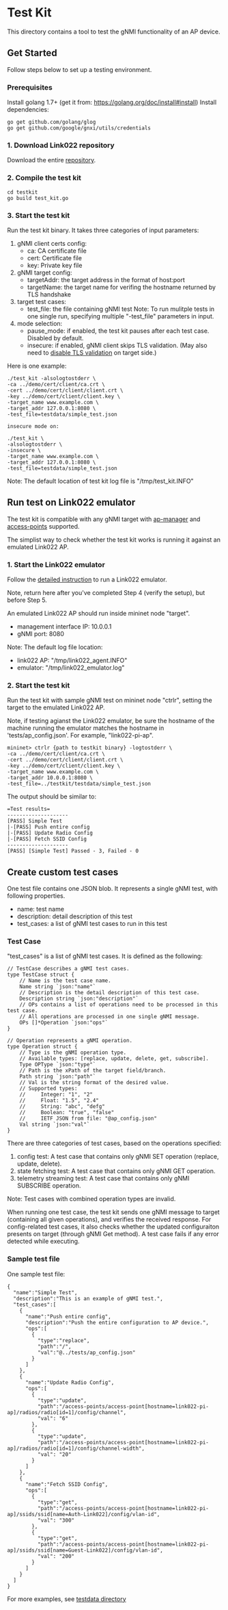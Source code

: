 # Test Kit

This directory contains a tool to test the gNMI functionality of an AP device.

## Get Started

Follow steps below to set up a testing environment.

### Prerequisites
Install golang 1.7+ (get it from: https://golang.org/doc/install#install)
Install dependencies:
```
go get github.com/golang/glog
go get github.com/google/gnxi/utils/credentials
```

### 1. Download Link022 repository
Download the entire [repository](../).

### 2. Compile the test kit
```
cd testkit
go build test_kit.go
```

### 3. Start the test kit
Run the test kit binary. It takes three categories of input parameters:
1. gNMI client certs config:
    * ca: CA certificate file
    * cert: Certificate file
    * key: Private key file
2. gNMI target config:
    * targetAddr: the target address in the format of host:port
    * targetName: the target name for verifing the hostname returned by TLS handshake
3. target test cases:
    * test_file: the file containing gNMI test
    Note: To run mulitple tests in one single run, specifying multiple "-test_file" parameters in input.
4. mode selection:
    * pause_mode: if enabled, the test kit pauses after each test case. Disabled by default.
    * insecure: if enabled, gNMI client skips TLS validation. (May also need to [disable TLS validation](https://golang.org/pkg/crypto/tls/#ClientAuthType) on target side.)

Here is one example:
```
./test_kit -alsologtostderr \
-ca ../demo/cert/client/ca.crt \
-cert ../demo/cert/client/client.crt \
-key ../demo/cert/client/client.key \
-target_name www.example.com \
-target_addr 127.0.0.1:8080 \
-test_file=testdata/simple_test.json

insecure mode on:

./test_kit \
-alsologtostderr \
-insecure \
-target_name www.example.com \
-target_addr 127.0.0.1:8080 \
-test_file=testdata/simple_test.json
```

Note: The default location of test kit log file is "/tmp/test_kit.INFO"

## Run test on Link022 emulator

The test kit is compatible with any gNMI target with [ap-manager](https://github.com/openconfig/public/blob/master/release/models/wifi/ap-manager/openconfig-ap-manager.yang) and [access-points](https://github.com/openconfig/public/blob/master/release/models/wifi/access-points/openconfig-access-points.yang) supported.

The simplist way to check whether the test kit works is running it against an emulated Link022 AP.

### 1. Start the Link022 emulator
Follow the [detailed instruction](../emulator/README.md#start-emulator) to run a Link022 emulator.

Note, return here after you've completed Step 4 (verify the setup), but before Step 5.

An emulated Link022 AP should run inside mininet node "target".
* management interface IP: 10.0.0.1
* gNMI port: 8080

Note: The default log file location:
* link022 AP: "/tmp/link022_agent.INFO"
* emulator: "/tmp/link022_emulator.log"

### 2. Start the test kit
Run the test kit with sample gNMI test on mininet node "ctrlr", setting the target to the emulated Link022 AP.

Note, if testing agianst the Link022 emulator, be sure the hostname of the machine running the emulator matches the hostname in 'tests/ap_config.json'. For example, "link022-pi-ap".
```
mininet> ctrlr {path to testkit binary} -logtostderr \
-ca ../demo/cert/client/ca.crt \
-cert ../demo/cert/client/client.crt \
-key ../demo/cert/client/client.key \
-target_name www.example.com \
-target_addr 10.0.0.1:8080 \
-test_file=../testkit/testdata/simple_test.json
```

The output should be similar to:
```
=Test results=
--------------------
[PASS] Simple Test
|-[PASS] Push entire config
|-[PASS] Update Radio Config
|-[PASS] Fetch SSID Config
--------------------
[PASS] [Simple Test] Passed - 3, Failed - 0
```

## Create custom test cases
One test file contains one JSON blob. It represents a single gNMI test, with following properties.
* name: test name
* description: detail description of this test
* test_cases: a list of gNMI test cases to run in this test

### Test Case
"test_cases" is a list of gNMI test cases. It is defined as the following:
```
// TestCase describes a gNMI test cases.
type TestCase struct {
    // Name is the test case name.
    Name string `json:"name"`
    // Description is the detail description of this test case.
    Description string `json:"description"`
    // OPs contains a list of operations need to be processed in this test case.
    // All operations are processed in one single gNMI message.
    OPs []*Operation `json:"ops"`
}

// Operation represents a gNMI operation.
type Operation struct {
    // Type is the gNMI operation type.
    // Available types: [replace, update, delete, get, subscribe].
    Type OPType `json:"type"`
    // Path is the xPath of the target field/branch.
    Path string `json:"path"`
    // Val is the string format of the desired value.
    // Supported types:
    //     Integer: "1", "2"
    //     Float: "1.5", "2.4"
    //     String: "abc", "defg"
    //     Boolean: "true", "false"
    //     IETF JSON from file: "@ap_config.json"
    Val string `json:"val"`
}
```

There are three categories of test cases, based on the operations specified:
1. config test: A test case that contains only gNMI SET operation (replace, update, delete).
2. state fetching test: A test case that contains only gNMI GET operation.
3. telemetry streaming test: A test case that contains only gNMI SUBSCRIBE operation.

Note: Test cases with combined operation types are invalid.

When running one test case, the test kit sends one gNMI message to target (containing all given operations), and verifies the received response.
For config-related test cases, it also checks whether the updated configuraiton presents on target (through gNMI Get method).
A test case fails if any error detected while executing.

### Sample test file

One sample test file:
```
{
  "name":"Simple Test",
  "description":"This is an example of gNMI test.",
  "test_cases":[
    {
      "name":"Push entire config",
      "description":"Push the entire configuration to AP device.",
      "ops":[
        {
          "type":"replace",
          "path":"/",
          "val":"@../tests/ap_config.json"
        }
      ]
    },
    {
      "name":"Update Radio Config",
      "ops":[
        {
          "type":"update",
          "path":"/access-points/access-point[hostname=link022-pi-ap]/radios/radio[id=1]/config/channel",
          "val": "6"
        },
        {
          "type":"update",
          "path":"/access-points/access-point[hostname=link022-pi-ap]/radios/radio[id=1]/config/channel-width",
          "val": "20"
        }
      ]
    },
    {
      "name":"Fetch SSID Config",
      "ops":[
        {
          "type":"get",
          "path":"/access-points/access-point[hostname=link022-pi-ap]/ssids/ssid[name=Auth-Link022]/config/vlan-id",
          "val": "300"
        },
        {
          "type":"get",
          "path":"/access-points/access-point[hostname=link022-pi-ap]/ssids/ssid[name=Guest-Link022]/config/vlan-id",
          "val": "200"
        }
      ]
    }
  ]
}
```
For more examples, see [testdata directory](./testdata)
